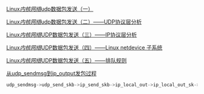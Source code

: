 [Linux*内核网络*udp数据包发送（一）                                ](https://blog.51cto.com/u_15155099/2767255)

[Linux*内核网络*udp数据包发送（二）——UDP协议层分析                                ](https://blog.51cto.com/u_15155099/2767256)

[Linux*内核网络*UDP数据包发送（三）——IP协议层分析                                ](https://blog.51cto.com/u_15155099/2767257)

[Linux*内核网络*UDP数据包发送（四）——Linux netdevice 子系统                                ](https://blog.51cto.com/u_15155099/2767259)

[Linux*内核网络*UDP数据包发送（五）——排队规则                                ](https://blog.51cto.com/u_15155099/2767262)



[从udp_sendmsg到ip_output发包过程](https://blog.csdn.net/hhhhhyyyyy8/article/details/106589844)

```c
udp_sendmsg->udp_send_skb->ip_send_skb->ip_local_out->ip_local_out_sk->__ip_local_out->__ip_local_out_sk->dst_output_sk->ip_output
```


